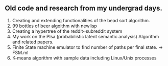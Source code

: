 ## Old code and research from my undergrad days.

1) Creating and extending functionalities of the bead sort algorithm.
2) 99 bottles of beer algoithm with newlisp 
3) Creating a hypertree of the reddit~subreddit system
4) My work on the Plsa (probabilistic latent semantic analysis) Algorithm and related papers.
5) Finite State machine emulator to find number of paths per final state. -> FSM.ml
6) K-means algorithm with sample data including Linux/Unix processes

